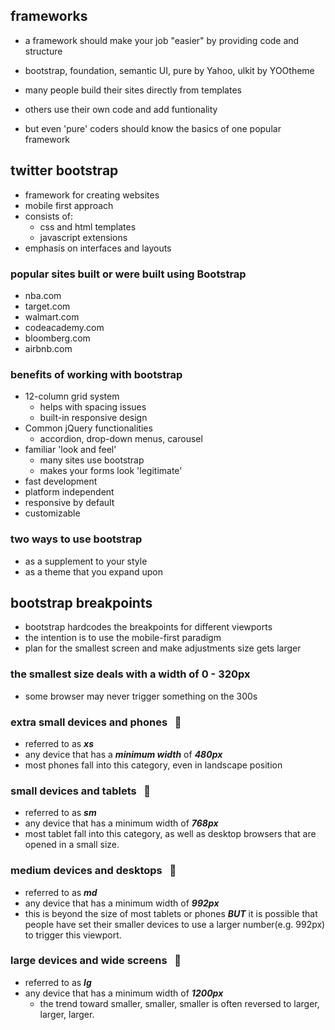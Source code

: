 ## frameworks

- a framework should make your job "easier" by providing code and structure
- bootstrap, foundation, semantic UI, pure by Yahoo, ulkit by YOOtheme
 
- many people build their sites directly from templates
- others use their own code and add funtionality
- but even 'pure' coders should know the basics of one popular framework

## twitter bootstrap

- framework for creating websites
- mobile first approach
- consists of:
   + css and html templates
   + javascript extensions
- emphasis on interfaces and layouts

### popular sites built or were built using Bootstrap

- nba.com
- target.com
- walmart.com
- codeacademy.com
- bloomberg.com
- airbnb.com


### benefits of working with bootstrap

- 12-column grid system
  + helps with spacing issues
  + built-in responsive design
- Common jQuery functionalities
  + accordion, drop-down menus, carousel
- familiar 'look and feel'
  + many sites use bootstrap
  + makes your forms look 'legitimate'
- fast development
- platform independent
- responsive by default
- customizable

### two ways to use bootstrap

- as a supplement to your style
- as a theme that you expand upon

## bootstrap breakpoints

- bootstrap hardcodes the breakpoints for different viewports
- the intention is to use the mobile-first paradigm
- plan for the smallest screen and make adjustments size gets larger

### the smallest size deals with a width of 0 - 320px

- some browser may never trigger something on the 300s

### extra small devices and phones &nbsp; :cactus:

- referred to as ***xs***
- any device that has a ***minimum width*** of ***480px***
- most phones fall into this category, even in landscape position

### small devices and tablets  &nbsp; :cactus:

- referred to as ***sm***
- any device that has a minimum width of ***768px***
- most tablet fall into this category, as well as desktop browsers that
  are opened in a small size.

### medium devices and desktops  &nbsp; :cactus:

- referred to as ***md***
- any device that has a minimum width of ***992px***
- this is beyond the size of most tablets or phones ***BUT***
  it is possible that people have set their smaller devices to use a larger
  number(e.g. 992px) to trigger this viewport.

### large devices and wide screens  &nbsp; :cactus:

- referred to as ***lg***
- any device that has a minimum width of ***1200px***
  + the trend toward smaller, smaller, smaller is often reversed to
    larger, larger, larger.




























